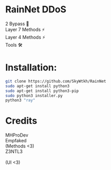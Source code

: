 # RainNet DDoS
2 Bypass 🐐<br>Layer 7 Methods ⚡<br>Layer 4 Methods ⚡<br>Tools 🛠️<br>

# Installation:
```sh
git clone https://github.com/SkyWtkh/RainNet
sudo apt-get install python3
sudo apt-get install python3-pip
sudo python3 installer.py
python3 "ray"
```
# Credits
MHProDev<br>
Empfaked<br>
(Methods <3)<br>
Z3NTL3<br><br>
(UI <3)<br>
